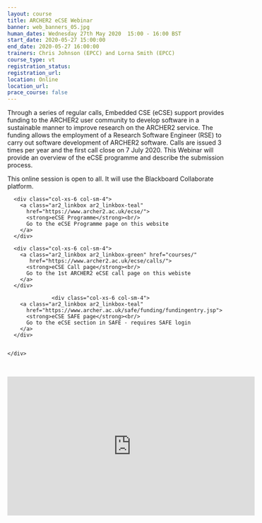 ```yaml
---
layout: course
title: ARCHER2 eCSE Webinar
banner: web_banners_05.jpg
human_dates: Wednesday 27th May 2020  15:00 - 16:00 BST
start_date: 2020-05-27 15:00:00
end_date: 2020-05-27 16:00:00
trainers: Chris Johnson (EPCC) and Lorna Smith (EPCC)
course_type: vt
registration_status:
registration_url:
location: Online
location_url:
prace_course: false
---
```




Through a series of regular calls, Embedded CSE (eCSE) support provides funding to the ARCHER2 user community to develop software in a sustainable manner to improve research on the ARCHER2 service. The funding allows the employment of a Research Software Engineer (RSE) to carry out software development of ARCHER2 software. Calls are issued 3 times per year and the first call close on 7 July 2020. This Webinar will provide an overview of the eCSE programme and describe the submission process.


This online session is open to all. It will use the Blackboard Collaborate platform.


<section id="service">
    <div class="row ">	

      <div class="col-xs-6 col-sm-4">
        <a class="ar2_linkbox ar2_linkbox-teal" 
          href="https://www.archer2.ac.uk/ecse/">
          <strong>eCSE Programme</strong><br/>
          Go to the eCSE Programme page on this website
        </a>
      </div>

      <div class="col-xs-6 col-sm-4">
        <a class="ar2_linkbox ar2_linkbox-green" href="courses/"
           href="https://www.archer2.ac.uk/ecse/calls/">
          <strong>eCSE Call page</strong><br/>
          Go to the 1st ARCHER2 eCSE call page on this webiste
        </a>
      </div>
			
			      <div class="col-xs-6 col-sm-4">
        <a class="ar2_linkbox ar2_linkbox-teal" 
          href="https://www.archer.ac.uk/safe/funding/fundingentry.jsp">
          <strong>eCSE SAFE page</strong><br/>
          Go to the eCSE section in SAFE - requires SAFE login
        </a>
      </div>

											
    </div>

<p>&nbsp;</p>
		
		
<div>

<iframe width="560" height="315" src="https://www.youtube.com/embed/xRNNPYy6wjQ" frameborder="0" allow="accelerometer; autoplay; encrypted-media; gyroscope; picture-in-picture" allowfullscreen></iframe>

</div>



<!--

<section id="service">
  <div class="container">
    <div class="row ">	



      <div class="col-xs-6 col-sm-4">
        <a class="ar2_linkbox ar2_linkbox-teal" href="  ">
          <strong>Transcript</strong><br/>
          Download a transcript of the video audio
        </a>
      </div>



      <div class="col-xs-6 col-sm-4">
        <a class="ar2_linkbox ar2_linkbox-green" href="courses/"
           href="ARCHER2_Training_VT.pdf">
          <strong>Slides</strong><br/>
          Download pdf of the presentation.
        </a>
      </div>
										
    </div>
  </div>
</section>
-->
